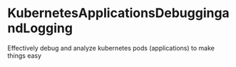 # KubernetesApplicationsDebuggingandLogging
Effectively debug and analyze kubernetes pods (applications) to make things easy
